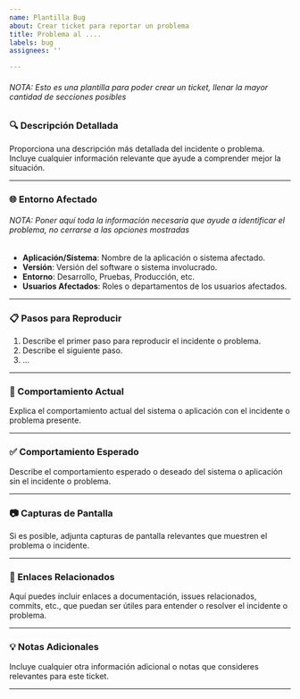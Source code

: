 ```yaml
---
name: Plantilla Bug
about: Crear ticket para reportar un problema
title: Problema al ....
labels: bug
assignees: ''

---
```


###### NOTA: Esto es una plantilla para poder crear un ticket, llenar la mayor cantidad de secciones posibles

### 🔍 Descripción Detallada

Proporciona una descripción más detallada del incidente o problema. Incluye cualquier información relevante que ayude a comprender mejor la situación.

---

### 🌐 Entorno Afectado
###### NOTA: Poner aquí toda la información necesaria que ayude a identificar el problema, no cerrarse a las opciones mostradas

- **Aplicación/Sistema**: Nombre de la aplicación o sistema afectado.
- **Versión**: Versión del software o sistema involucrado.
- **Entorno**: Desarrollo, Pruebas, Producción, etc.
- **Usuarios Afectados**: Roles o departamentos de los usuarios afectados.

---

### 📋 Pasos para Reproducir

1. Describe el primer paso para reproducir el incidente o problema.
2. Describe el siguiente paso.
3. ...

---

### 🔴 Comportamiento Actual

Explica el comportamiento actual del sistema o aplicación con el incidente o problema presente.

---

### ✅ Comportamiento Esperado

Describe el comportamiento esperado o deseado del sistema o aplicación sin el incidente o problema.

---

### 📷 Capturas de Pantalla

Si es posible, adjunta capturas de pantalla relevantes que muestren el problema o incidente.

---

### 🔗 Enlaces Relacionados

Aquí puedes incluir enlaces a documentación, issues relacionados, commits, etc., que puedan ser útiles para entender o resolver el incidente o problema.

---

### 💡 Notas Adicionales

Incluye cualquier otra información adicional o notas que consideres relevantes para este ticket.

---

